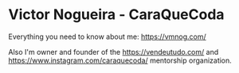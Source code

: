 # Victor Nogueira - CaraQueCoda

Everything you need to know about me: https://vmnog.com/

Also I'm owner and founder of the https://vendeutudo.com/ and https://www.instagram.com/caraquecoda/ mentorship organization.
